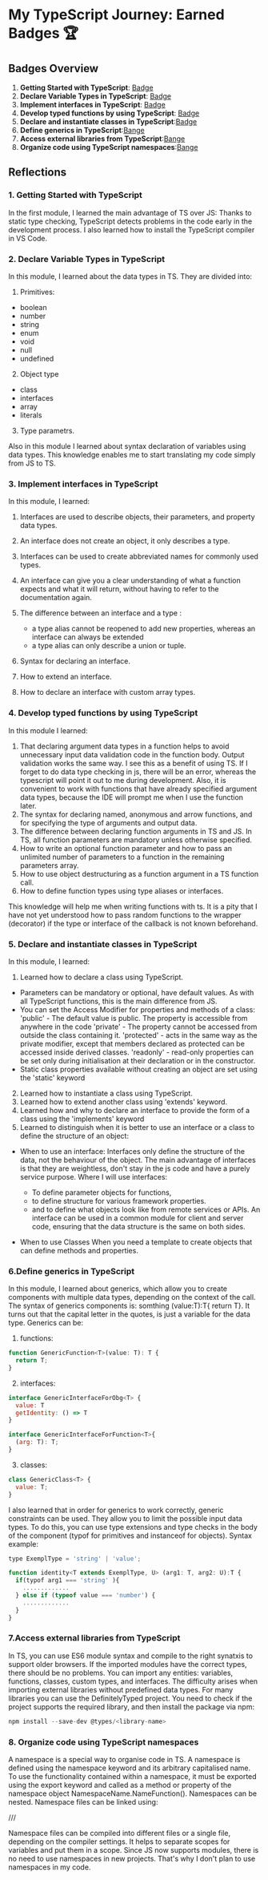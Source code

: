 # My TypeScript Journey: Earned Badges 🏆

## Badges Overview

1. **Getting Started with TypeScript**: [Badge](https://learn.microsoft.com/api/achievements/share/en-us/Nuttik-9120/EJAE7XJP?sharingId=E839C56D540D058F)
2. **Declare Variable Types in TypeScript**: [Badge](https://learn.microsoft.com/api/achievements/share/en-us/Nuttik-9120/YVH2ZENR?sharingId=E839C56D540D058F)
3. **Implement interfaces in TypeScript**: [Badge](https://learn.microsoft.com/api/achievements/share/en-us/Nuttik-9120/UF5FPY53?sharingId=E839C56D540D058F)
4. **Develop typed functions by using TypeScript**: [Badge](https://learn.microsoft.com/api/achievements/share/en-us/Nuttik-9120/24XTJ8BV?sharingId=E839C56D540D058F)
5. **Declare and instantiate classes in TypeScript**:[Badge](https://learn.microsoft.com/api/achievements/share/en-us/Nuttik-9120/ZPFL4QH2?sharingId=E839C56D540D058F)
6. **Define generics in TypeScript**:[Bange](https://learn.microsoft.com/api/achievements/share/en-us/Nuttik-9120/FZUBHFEX?sharingId=E839C56D540D058F)
7. **Access external libraries from TypeScript**:[Bange](https://learn.microsoft.com/api/achievements/share/en-us/Nuttik-9120/ZPFC4RC2?sharingId=E839C56D540D058F)
8. **Organize code using TypeScript namespaces**:[Bange](https://learn.microsoft.com/api/achievements/share/en-us/Nuttik-9120/YVH55LVR?sharingId=E839C56D540D058F)

## Reflections

### 1. Getting Started with TypeScript

In the first module, I learned the main advantage of TS over JS: Thanks to static type checking, TypeScript detects problems in the code early in the development process.
I also learned how to install the TypeScript compiler in VS Code.

### 2. Declare Variable Types in TypeScript

In this module, I learned about the data types in TS.
They are divided into:

1.  Primitives:

- boolean
- number
- string
- enum
- void
- null
- undefined

2.  Object type

- сlass
- interfaces
- array
- literals

3.  Type parametrs.

Also in this module I learned about syntax declaration of variables using data types.
This knowledge enables me to start translating my code simply from JS to TS.

### 3. Implement interfaces in TypeScript

In this module, I learned:

1.  Interfaces are used to describe objects, their parameters, and property data types.
2.  An interface does not create an object, it only describes a type.
3.  Interfaces can be used to create abbreviated names for commonly used types.
4.  An interface can give you a clear understanding of what a function expects and what it will return, without having to refer to the documentation again.
5.  The difference between an interface and a type :

    - a type alias cannot be reopened to add new properties, whereas an interface can always be extended
    - a type alias can only describe a union or tuple.

6.  Syntax for declaring an interface.
7.  How to extend an interface.
8.  How to declare an interface with custom array types.

### 4. Develop typed functions by using TypeScript

In this module I learned:

1. That declaring argument data types in a function helps to avoid unnecessary input data validation code in the function body.
   Output validation works the same way. I see this as a benefit of using TS. If I forget to do data type checking in js, there will be an error, whereas the typescript will point it out to me during development.
   Also, it is convenient to work with functions that have already specified argument data types, because the IDE will prompt me when I use the function later.
2. The syntax for declaring named, anonymous and arrow functions, and for specifying the type of arguments and output data.
3. The difference between declaring function arguments in TS and JS. In TS, all function parameters are mandatory unless otherwise specified.
4. How to write an optional function parameter and how to pass an unlimited number of parameters to a function in the remaining parameters array.
5. How to use object destructuring as a function argument in a TS function call.
6. How to define function types using type aliases or interfaces.

This knowledge will help me when writing functions with ts. It is a pity that I have not yet understood how to pass random functions to the wrapper (decorator) if the type or interface of the callback is not known beforehand.

### 5. Declare and instantiate classes in TypeScript

In this module, I learned:

1. Learned how to declare a class using TypeScript.

- Parameters can be mandatory or optional, have default values. As with all TypeScript functions, this is the main difference from JS.
- You can set the Access Modifier for properties and methods of a class:
  'public' - The default value is public. The property is accessible from anywhere in the code
  'private' - The property cannot be accessed from outside the class containing it.
  'protected' - acts in the same way as the private modifier, except that members declared as protected can be accessed inside derived classes.
  'readonly' - read-only properties can be set only during initialisation at their declaration or in the constructor.
- Static class properties available without creating an object are set using the 'static' keyword

2. Learned how to instantiate a class using TypeScript.
3. Learned how to extend another class using 'extends' keyword.
4. Learned how and why to declare an interface to provide the form of a class using the 'implements' keyword
5. Learned to distinguish when it is better to use an interface or a class to define the structure of an object:

- When to use an interface:
  Interfaces only define the structure of the data, not the behaviour of the object.
  The main advantage of interfaces is that they are weightless, don't stay in the js code and have a purely service purpose.
  Where I will use interfaces:

  - To define parameter objects for functions,
  - to define structure for various framework properties.
  - and to define what objects look like from remote services or APIs.
    An interface can be used in a common module for client and server code, ensuring that the data structure is the same on both sides.

- When to use Classes
  When you need a template to create objects that can define methods and properties.

### 6.Define generics in TypeScript

In this module, I learned about generics, which allow you to create components with multiple data types, depending on the context of the call.
The syntax of generics components is: somthing <T>(value:T):T{ return T}.
It turns out that the capital letter in the quotes, is just a variable for the data type.
Generics can be:

1. functions:

```javascript
function GenericFunction<T>(value: T): T {
  return T;
}
```

2. interfaces:

```javascript
interface GenericInterfaceForObg<T> {
  value: T
  getIdentity: () => T
}

interface GenericInterfaceForFunction<T>{
  (arg: T): T;
}
```

3. classes:

```javascript
class GenericClass<T> {
  value: T;
}
```

I also learned that in order for generics to work correctly, generic constraints can be used.
They allow you to limit the possible input data types. To do this, you can use type extensions and type checks in the body of the component (typof for primitives and instanceof for objects).
Syntax example:

```javascript
type ExemplType = 'string' | 'value';

function identity<T extends ExemplType, U> (arg1: T, arg2: U):T {
  if(typof arg1 === 'string' ){
    .............
  } else if (typeof value === 'number') {
    .............
  }
}
```

### 7.Access external libraries from TypeScript

In TS, you can use ES6 module syntax and compile to the right synatxis to support older browsers.
If the imported modules have the correct types, there should be no problems. You can import any entities: variables, functions, classes, custom types, and interfaces.
The difficulty arises when importing external libraries without predefined data types.
For many libraries you can use the DefinitelyTyped project. You need to check if the project supports the required library, and then install the package via npm:

```javascript
npm install --save-dev @types/<library-name>
```

### 8. Organize code using TypeScript namespaces

A namespace is a special way to organise code in TS.
A namespace is defined using the namespace keyword and its arbitrary capitalised name.
To use the functionality contained within a namespace, it must be exported using the export keyword and called as a method or property of the namespace object NamespaceName.NameFunction().
Namespaces can be nested. Namespace files can be linked using:

/// <reference path="file.ts" />

Namespace files can be compiled into different files or a single file, depending on the compiler settings.
It helps to separate scopes for variables and put them in a scope.
Since JS now supports modules, there is no need to use namespaces in new projects. That's why I don't plan to use namespaces in my code.

